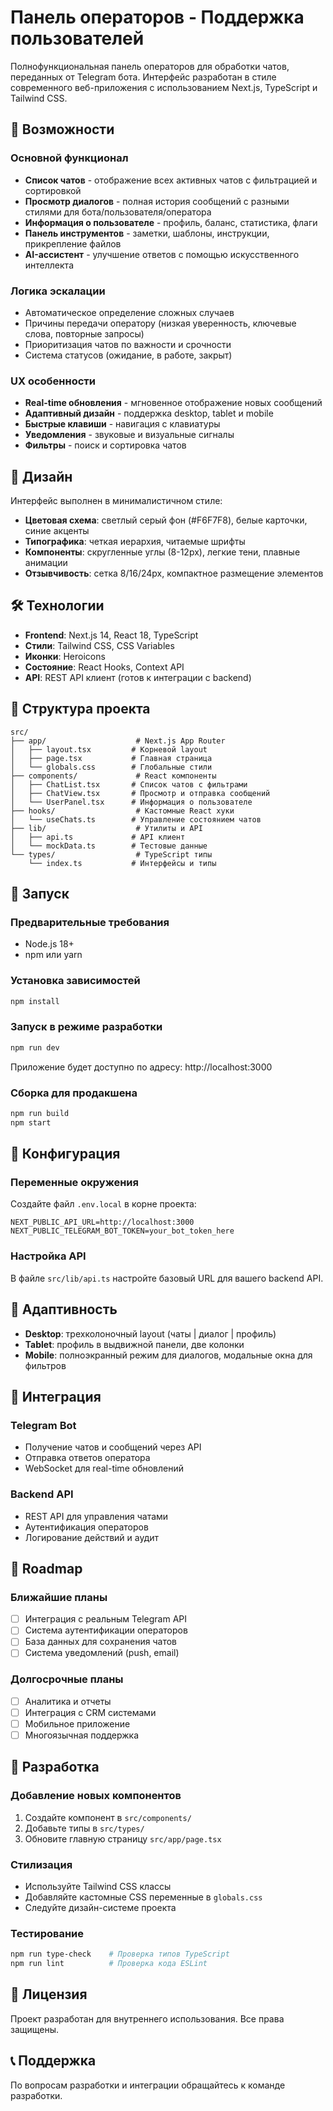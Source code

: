 # Панель операторов - Поддержка пользователей

Полнофункциональная панель операторов для обработки чатов, переданных от Telegram бота. Интерфейс разработан в стиле современного веб-приложения с использованием Next.js, TypeScript и Tailwind CSS.

## 🚀 Возможности

### Основной функционал
- **Список чатов** - отображение всех активных чатов с фильтрацией и сортировкой
- **Просмотр диалогов** - полная история сообщений с разными стилями для бота/пользователя/оператора
- **Информация о пользователе** - профиль, баланс, статистика, флаги
- **Панель инструментов** - заметки, шаблоны, инструкции, прикрепление файлов
- **AI-ассистент** - улучшение ответов с помощью искусственного интеллекта

### Логика эскалации
- Автоматическое определение сложных случаев
- Причины передачи оператору (низкая уверенность, ключевые слова, повторные запросы)
- Приоритизация чатов по важности и срочности
- Система статусов (ожидание, в работе, закрыт)

### UX особенности
- **Real-time обновления** - мгновенное отображение новых сообщений
- **Адаптивный дизайн** - поддержка desktop, tablet и mobile
- **Быстрые клавиши** - навигация с клавиатуры
- **Уведомления** - звуковые и визуальные сигналы
- **Фильтры** - поиск и сортировка чатов

## 🎨 Дизайн

Интерфейс выполнен в минималистичном стиле:
- **Цветовая схема**: светлый серый фон (#F6F7F8), белые карточки, синие акценты
- **Типографика**: четкая иерархия, читаемые шрифты
- **Компоненты**: скругленные углы (8-12px), легкие тени, плавные анимации
- **Отзывчивость**: сетка 8/16/24px, компактное размещение элементов

## 🛠 Технологии

- **Frontend**: Next.js 14, React 18, TypeScript
- **Стили**: Tailwind CSS, CSS Variables
- **Иконки**: Heroicons
- **Состояние**: React Hooks, Context API
- **API**: REST API клиент (готов к интеграции с backend)

## 📁 Структура проекта

```
src/
├── app/                    # Next.js App Router
│   ├── layout.tsx         # Корневой layout
│   ├── page.tsx           # Главная страница
│   └── globals.css        # Глобальные стили
├── components/             # React компоненты
│   ├── ChatList.tsx       # Список чатов с фильтрами
│   ├── ChatView.tsx       # Просмотр и отправка сообщений
│   └── UserPanel.tsx      # Информация о пользователе
├── hooks/                  # Кастомные React хуки
│   └── useChats.ts        # Управление состоянием чатов
├── lib/                    # Утилиты и API
│   ├── api.ts             # API клиент
│   └── mockData.ts        # Тестовые данные
└── types/                  # TypeScript типы
    └── index.ts           # Интерфейсы и типы
```

## 🚀 Запуск

### Предварительные требования
- Node.js 18+ 
- npm или yarn

### Установка зависимостей
```bash
npm install
```

### Запуск в режиме разработки
```bash
npm run dev
```

Приложение будет доступно по адресу: http://localhost:3000

### Сборка для продакшена
```bash
npm run build
npm start
```

## 🔧 Конфигурация

### Переменные окружения
Создайте файл `.env.local` в корне проекта:

```env
NEXT_PUBLIC_API_URL=http://localhost:3000
NEXT_PUBLIC_TELEGRAM_BOT_TOKEN=your_bot_token_here
```

### Настройка API
В файле `src/lib/api.ts` настройте базовый URL для вашего backend API.

## 📱 Адаптивность

- **Desktop**: трехколоночный layout (чаты | диалог | профиль)
- **Tablet**: профиль в выдвижной панели, две колонки
- **Mobile**: полноэкранный режим для диалогов, модальные окна для фильтров

## 🔌 Интеграция

### Telegram Bot
- Получение чатов и сообщений через API
- Отправка ответов оператора
- WebSocket для real-time обновлений

### Backend API
- REST API для управления чатами
- Аутентификация операторов
- Логирование действий и аудит

## 🎯 Roadmap

### Ближайшие планы
- [ ] Интеграция с реальным Telegram API
- [ ] Система аутентификации операторов
- [ ] База данных для сохранения чатов
- [ ] Система уведомлений (push, email)

### Долгосрочные планы
- [ ] Аналитика и отчеты
- [ ] Интеграция с CRM системами
- [ ] Мобильное приложение
- [ ] Многоязычная поддержка

## 🤝 Разработка

### Добавление новых компонентов
1. Создайте компонент в `src/components/`
2. Добавьте типы в `src/types/`
3. Обновите главную страницу `src/app/page.tsx`

### Стилизация
- Используйте Tailwind CSS классы
- Добавляйте кастомные CSS переменные в `globals.css`
- Следуйте дизайн-системе проекта

### Тестирование
```bash
npm run type-check    # Проверка типов TypeScript
npm run lint          # Проверка кода ESLint
```

## 📄 Лицензия

Проект разработан для внутреннего использования. Все права защищены.

## 📞 Поддержка

По вопросам разработки и интеграции обращайтесь к команде разработки.
